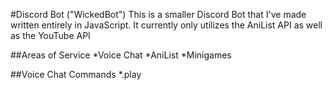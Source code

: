 #Discord Bot ("WickedBot")
This is a smaller Discord Bot that I've made written entirely in JavaScript. It currently only utilizes the AniList API as well as the YouTube API

##Areas of Service
*Voice Chat
*AniList
*Minigames

##Voice Chat Commands
*.play 
